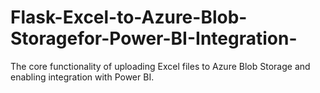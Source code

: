 # Flask-Excel-to-Azure-Blob-Storagefor-Power-BI-Integration-
The core functionality of uploading Excel files to Azure Blob Storage and enabling integration with Power BI.
